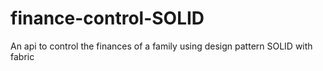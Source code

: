 # finance-control-SOLID
An api to control the finances of a family using design pattern SOLID with fabric
